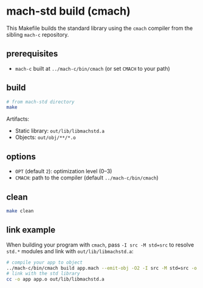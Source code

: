 # mach-std build (cmach)

This Makefile builds the standard library using the `cmach` compiler from the sibling `mach-c` repository.

## prerequisites
- `mach-c` built at `../mach-c/bin/cmach` (or set `CMACH` to your path)

## build
```bash
# from mach-std directory
make
```
Artifacts:
- Static library: `out/lib/libmachstd.a`
- Objects: `out/obj/**/*.o`

## options
- `OPT` (default `2`): optimization level (0–3)
- `CMACH`: path to the compiler (default `../mach-c/bin/cmach`)

## clean
```bash
make clean
```

## link example
When building your program with `cmach`, pass `-I src -M std=src` to resolve `std.*` modules and link with `out/lib/libmachstd.a`:
```bash
# compile your app to object
../mach-c/bin/cmach build app.mach --emit-obj -O2 -I src -M std=src -o app.o
# link with the std library
cc -o app app.o out/lib/libmachstd.a
```